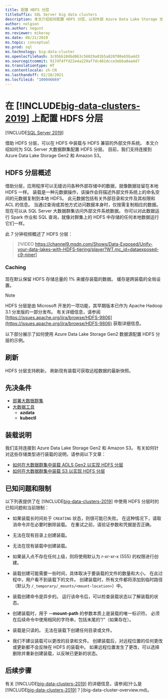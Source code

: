 ```yaml
---
title: 配置 HDFS 分层
titleSuffix: SQL Server big data clusters
description: 本文介绍如何配置 HDFS 分层，以将外部 Azure Data Lake Storage 文件系统装载到 SQL Server 2019 大数据群集上的 HDFS 中。
author: nelgson
ms.author: negust
ms.reviewer: mikeray
ms.date: 08/21/2019
ms.topic: conceptual
ms.prod: sql
ms.technology: big-data-cluster
ms.openlocfilehash: 3c95bb10dbd063c56029a01b5a828f80eb5ba4d3
ms.sourcegitcommit: 917df4ffd22e4a229af7dc481dcce3ebba0aa4d7
ms.translationtype: HT
ms.contentlocale: zh-CN
ms.lasthandoff: 02/10/2021
ms.locfileid: "100046669"
---
```

# <a name="configure-hdfs-tiering-on-big-data-clusters-2019"></a>在 [!INCLUDE[big-data-clusters-2019](../includes/ssbigdataclusters-ss-nover.md)] 上配置 HDFS 分层

[!INCLUDE[SQL Server 2019](../includes/applies-to-version/sqlserver2019.md)]

借助 HDFS 分层，可以在 HDFS 中装载与 HDFS 兼容的外部文件系统。 本文介绍如何为 SQL Server 大数据群集配置 HDFS 分层。 目前，我们支持连接到 Azure Data Lake Storage Gen2 和 Amazon S3。 

## <a name="hdfs-tiering-overview"></a>HDFS 分层概述

借助分层，应用程序可以无缝访问各种外部存储中的数据，就像数据驻留在本地 HDFS 一样。 装载是一种元数据操作，该操作会将描述外部文件系统上的命名空间的元数据复制到本地 HDFS。 此元数据包括有关外部目录和文件及其权限和 ACL 的信息。 当通过查询或其他方式访问数据本身时，仅按需复制相应的数据。 现在可以从 SQL Server 大数据群集访问外部文件系统数据。 你可以对此数据运行 Spark 作业和 SQL 查询，就像对群集上的 HDFS 中存储的任何本地数据运行它们一样。

此 7 分钟视频概述了 HDFS 分层：

> [!VIDEO https://channel9.msdn.com/Shows/Data-Exposed/Unify-your-data-lakes-with-HDFS-tiering/player?WT.mc_id=dataexposed-c9-niner]


### <a name="caching"></a>Caching
现在默认保留 HDFS 存储总量的 1% 来缓存装载的数据。 缓存是跨装载的全局设置。

> [!NOTE]
> HDFS 分层是由 Microsoft 开发的一项功能，其早期版本已作为 Apache Hadoop 3.1 分发版的一部分发布。 有关详细信息，请参阅 [https://issues.apache.org/jira/browse/HDFS-9806](https://issues.apache.org/jira/browse/HDFS-9806) 获取详细信息。

以下部分展示了如何使用 Azure Data Lake Storage Gen2 数据源配置 HDFS 分层的示例。

## <a name="refresh"></a>刷新

HDFS 分层支持刷新。 刷新现有装载可获取远程数据的最新快照。

## <a name="prerequisites"></a>先决条件

- [部署大数据群集](deployment-guidance.md)
- [大数据工具](deploy-big-data-tools.md)
  - **azdata**
  - **kubectl**

## <a name="mounting-instructions"></a>装载说明

我们支持连接到 Azure Data Lake Storage Gen2 和 Amazon S3。 有关如何针对这些存储类型进行装载的说明，请参阅以下文章：

- [如何在大数据群集中装载 ADLS Gen2 以实现 HDFS 分层](hdfs-tiering-mount-adlsgen2.md)
- [如何在大数据群集中装载 S3 以实现 HDFS 分层](hdfs-tiering-mount-s3.md)

## <a name="known-issues-and-limitations"></a><a id="issues"></a> 已知问题和限制

以下列表提供了在 [!INCLUDE[big-data-clusters-2019](../includes/ssbigdataclusters-ss-nover.md)] 中使用 HDFS 分层时的已知问题和当前限制：

- 如果装载长时间处于 `CREATING` 状态，则很可能已失败。 在这种情况下，请取消命令并在必要时删除装载。 在重试之前，请验证参数和凭据是否正确。

- 无法在现有目录上创建装载。

- 无法在现有装载中创建装载。

- 如果装入点不存在任何上级，则将使用默认为 r-xr-xr-x (555) 的权限进行创建。

- 装载创建可能需要一些时间，具体取决于要装载的文件的数量和大小。 在此过程中，用户看不到装载下的文件。 创建装载时，所有文件都将添加到临时路径（默认为 `/_temporary/_mounts/<mount-location>`）中。

- 装载创建命令是异步的。 运行该命令后，可以检查装载状态以了解装载的状态。

- 创建装载时，用于 **--mount-path** 的参数本质上是装载的唯一标识符。 必须在后续命令中使用相同的字符串，包括末尾的“/”（如果存在）。

- 装载是只读的。 无法在装载下创建任何目录或文件。

- 我们不建议装载可以更改的目录和文件。 创建装载后，对远程位置的任何更改或更新都不会反映在 HDFS 的装载中。 如果远程位置发生了更改，可以选择删除并重新创建装载，以反映已更新的状态。

## <a name="next-steps"></a>后续步骤

有关 [!INCLUDE[big-data-clusters-2019](../includes/ssbigdataclusters-ver15.md)] 的详细信息，请参阅[什么是 [!INCLUDE[big-data-clusters-2019](../includes/ssbigdataclusters-ver15.md)]？](big-data-cluster-overview.md)。
